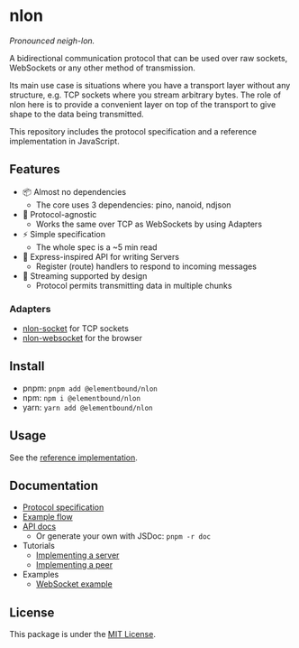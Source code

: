 # nlon

*Pronounced neigh-lon.*

A bidirectional communication protocol that can be used over raw sockets,
WebSockets or any other method of transmission.

Its main use case is situations where you have a transport layer without any
structure, e.g. TCP sockets where you stream arbitrary bytes. The role of nlon
here is to provide a convenient layer on top of the transport to give shape to
the data being transmitted.

This repository includes the protocol specification and a reference
implementation in JavaScript.

## Features

- 📦 Almost no dependencies
  - The core uses 3 dependencies: pino, nanoid, ndjson
- 🔩 Protocol-agnostic
  - Works the same over TCP as WebSockets by using Adapters
- ⚡ Simple specification
  - The whole spec is a ~5 min read
- 🎉 Express-inspired API for writing Servers
  - Register (route) handlers to respond to incoming messages
- 📨 Streaming supported by design
  - Protocol permits transmitting data in multiple chunks

### Adapters

- [nlon-socket](packages/nlon-socket) for TCP sockets
- [nlon-websocket](packages/nlon-websocket) for the browser

## Install

- pnpm: `pnpm add @elementbound/nlon`
- npm: `npm i @elementbound/nlon`
- yarn: `yarn add @elementbound/nlon`

## Usage

See the [reference implementation](packages/nlon).

## Documentation

- [Protocol specification](doc/spec/protocol.md)
- [Example flow](doc/spec/example-flow.md)
- [API docs](https://elementbound.github.io/nlon/)
  - Or generate your own with JSDoc: `pnpm -r doc`
- Tutorials
  - [Implementing a server](doc/tutorial/server.md)
  - [Implementing a peer](doc/tutorial/peer.md)
- Examples
  - [WebSocket example](examples/websocket-chat)

## License

This package is under the [MIT License](LICENSE).
